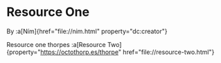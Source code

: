 # Resource One

By :a[Ním]{href="file://nim.html" property="dc:creator"}

Resource one thorpes :a[Resource Two]{property="https://octothorp.es/thorpe" href="file://resource-two.html"}
